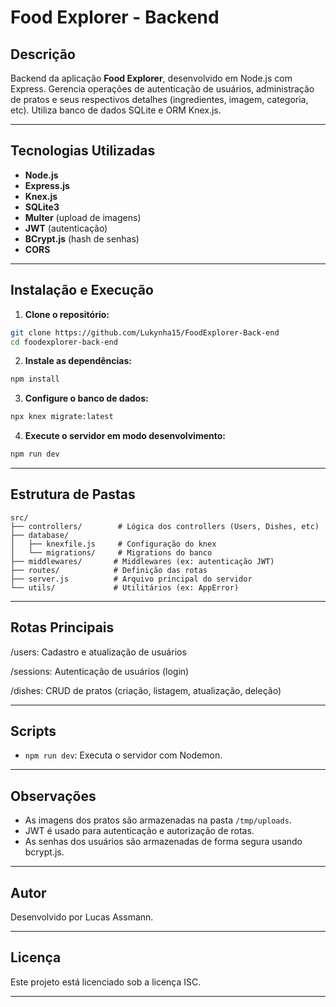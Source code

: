 # Food Explorer - Backend

## Descrição

Backend da aplicação **Food Explorer**, desenvolvido em Node.js com Express. Gerencia operações de autenticação de usuários, administração de pratos e seus respectivos detalhes (ingredientes, imagem, categoria, etc). Utiliza banco de dados SQLite e ORM Knex.js.

---

## Tecnologias Utilizadas

- **Node.js**
- **Express.js**
- **Knex.js**
- **SQLite3**
- **Multer** (upload de imagens)
- **JWT** (autenticação)
- **BCrypt.js** (hash de senhas)
- **CORS**

---

## Instalação e Execução

1. **Clone o repositório:**

```bash
git clone https://github.com/Lukynha15/FoodExplorer-Back-end
cd foodexplorer-back-end
```

2. **Instale as dependências:**

```bash
npm install
```

3. **Configure o banco de dados:**

```bash
npx knex migrate:latest
```

4. **Execute o servidor em modo desenvolvimento:**

```bash
npm run dev
```

---

## Estrutura de Pastas

```
src/
├── controllers/        # Lógica dos controllers (Users, Dishes, etc)
├── database/
│   ├── knexfile.js     # Configuração do knex
│   └── migrations/     # Migrations do banco
├── middlewares/       # Middlewares (ex: autenticação JWT)
├── routes/            # Definição das rotas
├── server.js          # Arquivo principal do servidor
└── utils/             # Utilitários (ex: AppError)
```

---

## Rotas Principais

/users: Cadastro e atualização de usuários

/sessions: Autenticação de usuários (login)

/dishes: CRUD de pratos (criação, listagem, atualização, deleção)

---

## Scripts

- `npm run dev`: Executa o servidor com Nodemon.

---

## Observações

- As imagens dos pratos são armazenadas na pasta `/tmp/uploads`.
- JWT é usado para autenticação e autorização de rotas.
- As senhas dos usuários são armazenadas de forma segura usando bcrypt.js.

---

## Autor

Desenvolvido por Lucas Assmann.

---

## Licença

Este projeto está licenciado sob a licença ISC.

---

